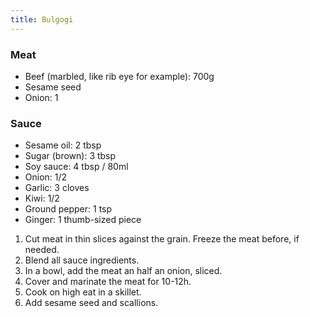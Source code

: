 ```yaml
---
title: Bulgogi
---
```



### Meat

- Beef (marbled, like rib eye for example): 700g
- Sesame seed
- Onion: 1

### Sauce

- Sesame oil: 2 tbsp
- Sugar (brown): 3 tbsp
- Soy sauce: 4 tbsp / 80ml
- Onion: 1/2
- Garlic: 3 cloves
- Kiwi: 1/2
- Ground pepper: 1 tsp
- Ginger: 1 thumb-sized piece

1. Cut meat in thin slices against the grain. Freeze the meat before, if needed.
1. Blend all sauce ingredients.
1. In a bowl, add the meat an half an onion, sliced.
1. Cover and marinate the meat for 10-12h.
1. Cook on high eat in a skillet.
1. Add sesame seed and scallions.
